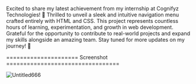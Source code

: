 Excited to share my latest achievement from my internship at Cognifyz Technologies! 🚀 Thrilled to unveil a sleek and intuitive navigation menu crafted entirely with HTML and CSS. This project represents countless hours of learning, experimentation, and growth in web development. Grateful for the opportunity to contribute to real-world projects and expand my skills alongside an amazing team. Stay tuned for more updates on my journey! 💼

===================== Screenshot =================================

![Untitled666](https://github.com/realsachinr/Navbar/assets/154586309/a184d9e6-3c08-4acd-a628-7f9424e0dc41)
